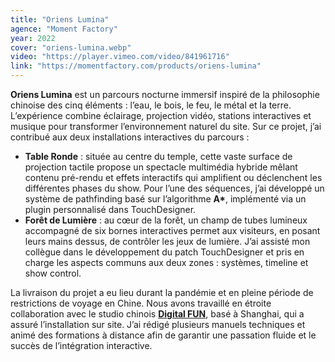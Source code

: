 ```yaml
---
title: "Oriens Lumina"
agence: "Moment Factory"
year: 2022
cover: "oriens-lumina.webp"
video: "https://player.vimeo.com/video/841961716"
link: "https://momentfactory.com/products/oriens-lumina"
---
```


**Oriens Lumina** est un parcours nocturne immersif inspiré de la philosophie chinoise des cinq éléments : l’eau, le bois, le feu, le métal et la terre. L’expérience combine éclairage, projection vidéo, stations interactives et musique pour transformer l’environnement naturel du site. Sur ce projet, j’ai contribué aux deux installations interactives du parcours :

- **Table Ronde** : située au centre du temple, cette vaste surface de projection tactile propose un spectacle multimédia hybride mêlant contenu pré-rendu et effets interactifs qui amplifient ou déclenchent les différentes phases du show. Pour l’une des séquences, j’ai développé un système de pathfinding basé sur l’algorithme **A\***, implémenté via un plugin personnalisé dans TouchDesigner.
- **Forêt de Lumière** : au cœur de la forêt, un champ de tubes lumineux accompagné de six bornes interactives permet aux visiteurs, en posant leurs mains dessus, de contrôler les jeux de lumière. J’ai assisté mon collègue dans le développement du patch TouchDesigner et pris en charge les aspects communs aux deux zones : systèmes, timeline et show control.

La livraison du projet a eu lieu durant la pandémie et en pleine période de restrictions de voyage en Chine. Nous avons travaillé en étroite collaboration avec le studio chinois [**Digital FUN**](https://www.digitalfun.ca/), basé à Shanghai, qui a assuré l’installation sur site. J’ai rédigé plusieurs manuels techniques et animé des formations à distance afin de garantir une passation fluide et le succès de l’intégration interactive.
